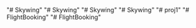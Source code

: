 "# Skywing" 
"# Skywing" 
"# Skywing" 
"# Skywing" 
"# proj1" 
"# FlightBooking" 
"# FlightBooking" 
